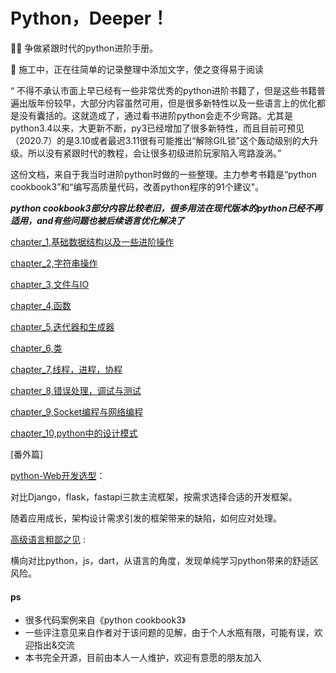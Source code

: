 # Python，Deeper！

🐱‍🏍 争做紧跟时代的python进阶手册。

🚧 施工中，正在往简单的记录整理中添加文字，使之变得易于阅读



“ 不得不承认市面上早已经有一些非常优秀的python进阶书籍了，但是这些书籍普遍出版年份较早，大部分内容虽然可用，但是很多新特性以及一些语言上的优化都是没有囊括的。这就造成了，通过看书进阶python会走不少弯路。尤其是python3.4以来，大更新不断，py3已经增加了很多新特性，而且目前可预见（2020.7）的是3.10或者最迟3.11很有可能推出“解除GIL锁”这个轰动级别的大升级。所以没有紧跟时代的教程，会让很多初级进阶玩家陷入弯路漩涡。”



这份文档，来自于我当时进阶python时做的一些整理。主力参考书籍是“python cookbook3”和“编写高质量代码，改善python程序的91个建议"。



***python cookbook3部分内容比较老旧，很多用法在现代版本的python已经不再适用，and有些问题也被后续语言优化解决了***



[chapter_1,基础数据结构以及一些进阶操作](./python_deeper/chapter_1.md)

[chapter_2,字符串操作](./python_deeper/chapter_2.md)

[chapter_3,文件与IO](./python_deeper/chapter_3.md)

[chapter_4,函数](./python_deeper/chapter_4.md)

[chapter_5,迭代器和生成器](./python_deeper/chapter_5.md)

[chapter_6,类](./python_deeper/chapter_6.md)

[chapter_7,线程，进程，协程](./python_deeper/chapter_7.md)

[chapter_8,错误处理，调试与测试](./python_deeper/chapter_8.md)

[chapter_9,Socket编程与网络编程](./python_deeper/chapter_9.md)

[chapter_10,python中的设计模式](./python_deeper/chapter_10.md)



[番外篇]

[python-Web开发选型](./泛谈/python_Web开发选型.md)：

对比Django，flask，fastapi三款主流框架，按需求选择合适的开发框架。

随着应用成长，架构设计需求引发的框架带来的缺陷，如何应对处理。

[高级语言粗鄙之见](./泛谈/高级语言粗鄙之见.md) :

横向对比python，js，dart，从语言的角度，发现单纯学习python带来的舒适区风险。





#### ps

- 很多代码案例来自《python cookbook3》
- 一些评注意见来自作者对于该问题的见解，由于个人水瓶有限，可能有误，欢迎指出&交流
- 本书完全开源，目前由本人一人维护，欢迎有意愿的朋友加入

